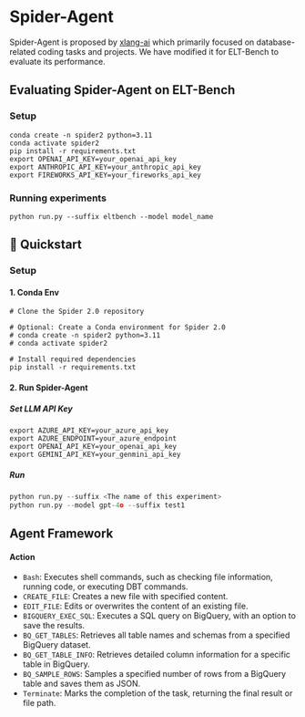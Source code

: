 # Spider-Agent
Spider-Agent is proposed by [xlang-ai](https://github.com/xlang-ai/Spider2) which primarily focused on database-related coding tasks and projects. We have modified it for ELT-Bench to evaluate its performance.

## Evaluating Spider-Agent on ELT-Bench
### Setup
```
conda create -n spider2 python=3.11
conda activate spider2
pip install -r requirements.txt
export OPENAI_API_KEY=your_openai_api_key
export ANTHROPIC_API_KEY=your_anthropic_api_key
export FIREWORKS_API_KEY=your_fireworks_api_key
```
### Running experiments
```
python run.py --suffix eltbench --model model_name
```

## 🚀 Quickstart

### Setup

#### 1. Conda Env
```
# Clone the Spider 2.0 repository

# Optional: Create a Conda environment for Spider 2.0
# conda create -n spider2 python=3.11
# conda activate spider2

# Install required dependencies
pip install -r requirements.txt
```

#### 2. Run Spider-Agent

##### Set LLM API Key

```
export AZURE_API_KEY=your_azure_api_key
export AZURE_ENDPOINT=your_azure_endpoint
export OPENAI_API_KEY=your_openai_api_key
export GEMINI_API_KEY=your_genmini_api_key
```

##### Run 


```python
python run.py --suffix <The name of this experiment>
python run.py --model gpt-4o --suffix test1
```


## Agent Framework

#### Action

- `Bash`: Executes shell commands, such as checking file information, running code, or executing DBT commands.
- `CREATE_FILE`: Creates a new file with specified content.
- `EDIT_FILE`: Edits or overwrites the content of an existing file.
- `BIGQUERY_EXEC_SQL`: Executes a SQL query on BigQuery, with an option to save the results.
- `BQ_GET_TABLES`: Retrieves all table names and schemas from a specified BigQuery dataset.
- `BQ_GET_TABLE_INFO`: Retrieves detailed column information for a specific table in BigQuery.
- `BQ_SAMPLE_ROWS`: Samples a specified number of rows from a BigQuery table and saves them as JSON.
- `Terminate`: Marks the completion of the task, returning the final result or file path.



